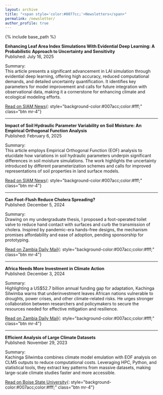 ```yaml
---
layout: archive
title: "<span style='color:#0077cc;'>Newsletters</span>"
permalink: /newsletter/
author_profile: true
---
```


{% include base_path %}

**Enhancing Leaf Area Index Simulations With Evidential Deep Learning: A Probabilistic Approach to Uncertainty and Sensitivity**   
Published: July 16, 2025  

Summary:   
This article presents a significant advancement in LAI simulation through evidential deep learning, offering high accuracy, reduced computational demands, and detailed uncertainty quantification. It identifies key parameters for model improvement and calls for future integration with observational data, making it a cornerstone for enhancing climate and ecological modeling efforts. 

[Read on SIAM News](https://www.siam.org/publications/siam-news/articles/enhancing-leaf-area-index-simulations-with-evidential-deep-learning-a-probabilistic-approach-to-uncertainty-and-sensitivity/){: style="background-color:#007acc;color:#fff;" class="btn mr-4"}

---  
**Impact of Soil Hydraulic Parameter Variability on Soil Moisture: An Empirical Orthogonal Function Analysis**   
Published: February 6, 2025  

Summary:    
This article employs Empirical Orthogonal Function (EOF) analysis to elucidate how variations in soil hydraulic parameters underpin significant differences in soil moisture simulations. The work highlights the uncertainty introduced by different parameterization schemes and calls for improved representations of soil properties in land surface models.  

[Read on SIAM News](https://www.siam.org/publications/siam-news/articles/impact-of-soil-hydraulic-parameter-variability-on-soil-moisture-an-empirical-orthogonal-function-analysis){: style="background-color:#007acc;color:#fff;" class="btn mr-4"}

---  
**Can Foot-Flush Reduce Cholera Spreading?**   
Published: December 5, 2024  

Summary:  
Drawing on my undergraduate thesis, I proposed a foot-operated toilet valve to reduce hand contact with surfaces and curb the transmission of cholera. Inspired by pandemic-era hands-free designs, the mechanism promises affordability and ease of adoption, pending sponsorship for prototyping.  

[Read on Zambia Daily Mail](https://www.daily-mail.co.zm/2024/12/05/can-foot-flush-reduce-cholera-spreading/){: style="background-color:#007acc;color:#fff;" class="btn mr-4"}

--- 
**Africa Needs More Investment in Climate Action**   
Published: December 3, 2024  

Summary:  
Highlighting a US$52.7 billion annual funding gap for adaptation, Kachinga Silwimba warns that underinvestment leaves African nations vulnerable to droughts, power crises, and other climate-related risks. He urges stronger collaboration between researchers and policymakers to secure the resources needed for effective mitigation and resilience.  

[Read on Zambia Daily Mail](https://www.daily-mail.co.zm/2024/12/03/africa-needs-more-investment-in-climate-action/){: style="background-color:#007acc;color:#fff;" class="btn mr-4"}

---
**Efficient Analysis of Large Climate Datasets**  
Published: November 29, 2023  

Summary:  
Kachinga Silwimba combines climate model emulation with EOF analysis on CLM5 outputs to reduce computational costs. Leveraging HPC, Python, and statistical tools, they extract key patterns from massive datasets, making large-scale climate studies faster and more accessible.  

[Read on Boise State University](https://www.boisestate.edu/rcs/2023/11/29/research-highlight-efficient-analysis-of-large-climate-datasets/){: style="background-color:#007acc;color:#fff;" class="btn mr-4"}
